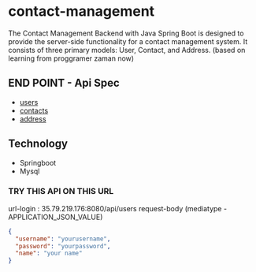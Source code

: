# contact-management

The Contact Management Backend with Java Spring Boot is designed to provide the server-side functionality for a contact management system. It consists of three primary models: User, Contact, and Address. (based on learning from proggramer zaman now)

## END POINT - Api Spec
* [users](https://github.com/amevide998/contact-management/blob/main/docs/user.md)
* [contacts](https://github.com/amevide998/contact-management/blob/main/docs/contact.md)
* [address](https://github.com/amevide998/contact-management/blob/main/docs/address.md)

## Technology 
* Springboot
* Mysql

### TRY THIS API ON THIS URL
url-login :  35.79.219.176:8080/api/users 
request-body (mediatype - APPLICATION_JSON_VALUE)
```json
{
  "username": "yourusername", 
  "password": "yourpassword",
  "name": "your name"
}

```
